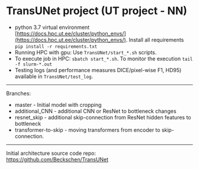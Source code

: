 # TransUNet project (UT project - NN)

* python 3.7 virtual environment [https://docs.hpc.ut.ee/cluster/python_envs/](https://docs.hpc.ut.ee/cluster/python_envs/). Install all requirements  `pip install -r requirements.txt`
* Running HPC with gpu: Use `TransUNet/start_*.sh` scripts. 
* To execute job in HPC: `sbatch start_*.sh`. To monitor the execution `tail -f slurm-*.out`
* Testing logs (and performance measures DICE/pixel-wise F1, HD95) available in `TransUNet/test_log`.

-----
Branches:
* master - Initial model with cropping 
* additional_CNN - additional CNN or ResNet to bottleneck changes
* resnet_skip - additional skip-connection from ResNet hidden features to bottleneck
* transformer-to-skip - moving transformers from encoder to skip-connection.

-----
Initial architecture source code repo: https://github.com/Beckschen/TransUNet
